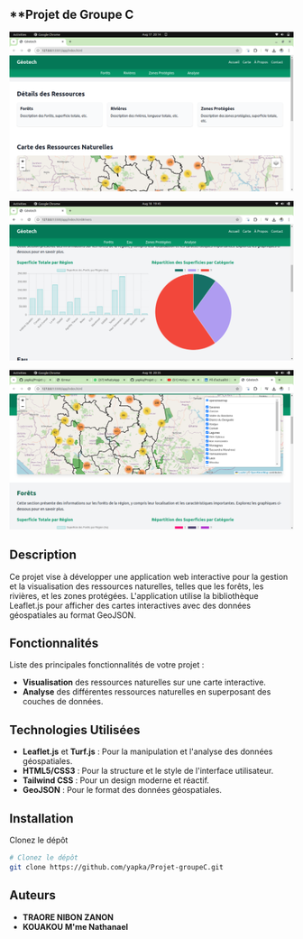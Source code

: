 ## **Projet de Groupe C
![Texte Alternatif](img/vue.png)

![Texte Alternatif](img/foret.png)

![Texte Alternatif](img/couche.png)
## **Description**

Ce projet vise à développer une application web interactive pour la gestion et la visualisation des ressources naturelles, telles que les forêts, les rivières, et les zones protégées. L'application utilise la bibliothèque Leaflet.js pour afficher des cartes interactives avec des données géospatiales au format GeoJSON.

## **Fonctionnalités**

Liste des principales fonctionnalités de votre projet :
* **Visualisation** des ressources naturelles sur une carte interactive.
* **Analyse** des différentes ressources naturelles en superposant des couches de données.

## **Technologies Utilisées**

* **Leaflet.js** et **Turf.js** : Pour la manipulation et l'analyse des données géospatiales.
* **HTML5/CSS3** : Pour la structure et le style de l'interface utilisateur.
* **Tailwind CSS** : Pour un design moderne et réactif.
* **GeoJSON** : Pour le format des données géospatiales.

## **Installation**
Clonez le dépôt

```bash
# Clonez le dépôt
git clone https://github.com/yapka/Projet-groupeC.git

```

## **Auteurs**

* **TRAORE NIBON ZANON**
* **KOUAKOU M\'me Nathanael**
